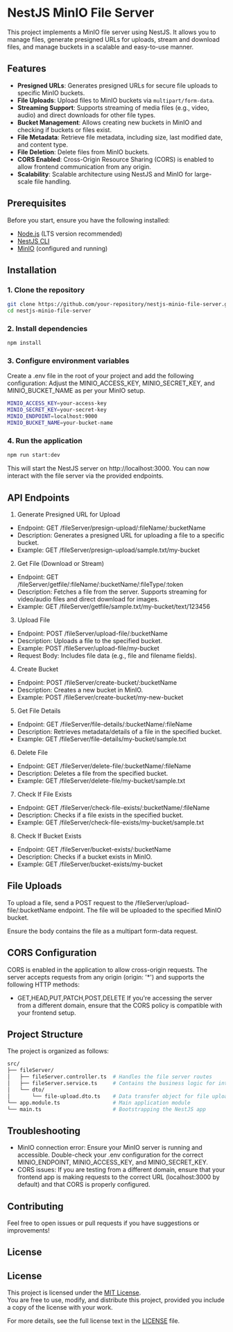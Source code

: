 # NestJS MinIO File Server

This project implements a MinIO file server using NestJS. It allows you to manage files, generate presigned URLs for uploads, stream and download files, and manage buckets in a scalable and easy-to-use manner.

## Features

- **Presigned URLs**: Generates presigned URLs for secure file uploads to specific MinIO buckets.
- **File Uploads**: Upload files to MinIO buckets via `multipart/form-data`.
- **Streaming Support**: Supports streaming of media files (e.g., video, audio) and direct downloads for other file types.
- **Bucket Management**: Allows creating new buckets in MinIO and checking if buckets or files exist.
- **File Metadata**: Retrieve file metadata, including size, last modified date, and content type.
- **File Deletion**: Delete files from MinIO buckets.
- **CORS Enabled**: Cross-Origin Resource Sharing (CORS) is enabled to allow frontend communication from any origin.
- **Scalability**: Scalable architecture using NestJS and MinIO for large-scale file handling.

## Prerequisites

Before you start, ensure you have the following installed:

- [Node.js](https://nodejs.org/) (LTS version recommended)
- [NestJS CLI](https://docs.nestjs.com/)
- [MinIO](https://min.io/) (configured and running)

## Installation

### 1. Clone the repository

```bash
git clone https://github.com/your-repository/nestjs-minio-file-server.git
cd nestjs-minio-file-server
```
### 2. Install dependencies
```bash
npm install
```

### 3. Configure environment variables 

Create a .env file in the root of your project and add the following configuration:
Adjust the MINIO_ACCESS_KEY, MINIO_SECRET_KEY, and MINIO_BUCKET_NAME as per your MinIO setup.
```bash
MINIO_ACCESS_KEY=your-access-key
MINIO_SECRET_KEY=your-secret-key
MINIO_ENDPOINT=localhost:9000
MINIO_BUCKET_NAME=your-bucket-name
```
### 4. Run the application

```bash
npm run start:dev
```
This will start the NestJS server on http://localhost:3000. You can now interact with the file server via the provided endpoints.


## API Endpoints

1. Generate Presigned URL for Upload
- Endpoint: GET /fileServer/presign-upload/:fileName/:bucketName
- Description: Generates a presigned URL for uploading a file to a specific bucket.
- Example: GET /fileServer/presign-upload/sample.txt/my-bucket
2. Get File (Download or Stream)
- Endpoint: GET /fileServer/getfile/:fileName/:bucketName/:fileType/:token
- Description: Fetches a file from the server. Supports streaming for video/audio files and direct download for images.
- Example: GET /fileServer/getfile/sample.txt/my-bucket/text/123456
3. Upload File
- Endpoint: POST /fileServer/upload-file/:bucketName
- Description: Uploads a file to the specified bucket.
- Example: POST /fileServer/upload-file/my-bucket
- Request Body: Includes file data (e.g., file and filename fields).
4. Create Bucket
- Endpoint: POST /fileServer/create-bucket/:bucketName
- Description: Creates a new bucket in MinIO.
- Example: POST /fileServer/create-bucket/my-new-bucket
5. Get File Details
- Endpoint: GET /fileServer/file-details/:bucketName/:fileName
- Description: Retrieves metadata/details of a file in the specified bucket.
- Example: GET /fileServer/file-details/my-bucket/sample.txt
6. Delete File
- Endpoint: GET /fileServer/delete-file/:bucketName/:fileName
- Description: Deletes a file from the specified bucket.
- Example: GET /fileServer/delete-file/my-bucket/sample.txt
7. Check If File Exists
- Endpoint: GET /fileServer/check-file-exists/:bucketName/:fileName
- Description: Checks if a file exists in the specified bucket.
- Example: GET /fileServer/check-file-exists/my-bucket/sample.txt
8. Check If Bucket Exists
- Endpoint: GET /fileServer/bucket-exists/:bucketName
- Description: Checks if a bucket exists in MinIO.
- Example: GET /fileServer/bucket-exists/my-bucket

## File Uploads

To upload a file, send a POST request to the /fileServer/upload-file/:bucketName endpoint. The file will be uploaded to the specified MinIO bucket.

Ensure the body contains the file as a multipart form-data request.

## CORS Configuration

CORS is enabled in the application to allow cross-origin requests. The server accepts requests from any origin (origin: '*') and supports the following HTTP methods:

* GET,HEAD,PUT,PATCH,POST,DELETE
If you're accessing the server from a different domain, ensure that the CORS policy is compatible with your frontend setup.

## Project Structure

The project is organized as follows:
```graphql
src/
├── fileServer/
│   ├── fileServer.controller.ts  # Handles the file server routes
│   ├── fileServer.service.ts     # Contains the business logic for interacting with MinIO
│   └── dto/
│       └── file-upload.dto.ts    # Data transfer object for file uploads
└── app.module.ts                 # Main application module
└── main.ts                       # Bootstrapping the NestJS app
```
## Troubleshooting

- MinIO connection error: Ensure your MinIO server is running and accessible. Double-check your .env configuration for the correct MINIO_ENDPOINT, MINIO_ACCESS_KEY, and MINIO_SECRET_KEY.
- CORS issues: If you are testing from a different domain, ensure that your frontend app is making requests to the correct URL (localhost:3000 by default) and that CORS is properly configured.
## Contributing

Feel free to open issues or pull requests if you have suggestions or improvements!

## License

## License

This project is licensed under the [MIT License](LICENSE).  
You are free to use, modify, and distribute this project, provided you include a copy of the license with your work.

For more details, see the full license text in the [LICENSE](./LICENSE) file.

